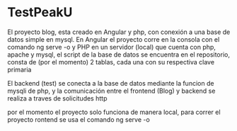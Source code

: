 # TestPeakU
El proyecto blog, esta creado en Angular y php, con conexión a una base de datos simple en mysql.
En Angular el proyecto corre en la consola con el comando ng serve -o y PHP en un servidor (local) que cuenta con php, apache y mysql, el script de la base de datos se encuentra en el repositorio, consta de (por el momento) 2 tablas, cada una con su respectiva clave primaria

El backend (test) se conecta a la base de datos mediante la funcion de mysqli de php, y la comunicación entre el frontend (Blog) y backend se realiza a traves de solicitudes http

por el momento el proyecto solo funciona de manera local, para correr el proyecto rontend se usa el comando ng serve -o
